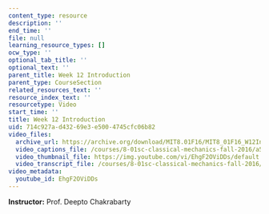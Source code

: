 ```yaml
---
content_type: resource
description: ''
end_time: ''
file: null
learning_resource_types: []
ocw_type: ''
optional_tab_title: ''
optional_text: ''
parent_title: Week 12 Introduction
parent_type: CourseSection
related_resources_text: ''
resource_index_text: ''
resourcetype: Video
start_time: ''
title: Week 12 Introduction
uid: 714c927a-d432-69e3-e500-4745cfc06b82
video_files:
  archive_url: https://archive.org/download/MIT8.01F16/MIT8_01F16_W12Intro_360p.mp4
  video_captions_file: /courses/8-01sc-classical-mechanics-fall-2016/a588e189c8345f078a1483521ef7e5a3_EhgF2OViDDs.vtt
  video_thumbnail_file: https://img.youtube.com/vi/EhgF2OViDDs/default.jpg
  video_transcript_file: /courses/8-01sc-classical-mechanics-fall-2016/80a2b1dc2b3e7040e6de58c9c6f014c8_EhgF2OViDDs.pdf
video_metadata:
  youtube_id: EhgF2OViDDs
---
```


**Instructor:** Prof. Deepto Chakrabarty


